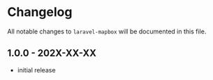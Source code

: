 # Changelog

All notable changes to `laravel-mapbox` will be documented in this file.

## 1.0.0 - 202X-XX-XX

- initial release
